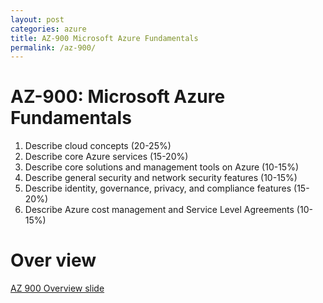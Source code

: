 ```yaml
---
layout: post
categories: azure
title: AZ-900 Microsoft Azure Fundamentals
permalink: /az-900/
---
```


# AZ-900: Microsoft Azure Fundamentals

1. Describe cloud concepts (20-25%)
2. Describe core Azure services (15-20%)
3. Describe core solutions and management tools on Azure (10-15%)
4. Describe general security and network security features (10-15%)
5. Describe identity, governance, privacy, and compliance features (15-20%)
6. Describe Azure cost management and Service Level Agreements (10-15%)

# Over view


<a href="https://docs.google.com/presentation/d/1NEG-0Xx4eUgLoEu1-Fpm42zqbFPeiDxGoWL-BsbtrXw" target="_blank">AZ 900 Overview slide</a>

